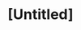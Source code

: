 ---
pid: FS292
title: "[Untitled]"
location_transcription: 
zipcode: 
outside_phl: 
neighborhood: 
age: 
age_range: 
instagram: 
image_file_name: FS_292.jpg
proposal_transcription: 
topic: Unknown
topic_summary: '0'
type: Other No Form,Image
keywords_other: 
credit: 
image_labels: 
twitter: 
facebook: 
permalink: "/monuments/fs292/"
layout: item-page
---